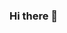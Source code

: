 ### Hi there 👋

<!--
**nazariah88/nazariah88** is a ✨ _special_ ✨ repository because its `README.md` (this file) appears on your GitHub profile.

### Belajar Github
# TP3

Here are some ideas to get you started:

- 🔭 I’m currently working on ...
- 🌱 I’m currently learning ...
- 👯 I’m looking to collaborate on ...
- 🤔 I’m looking for help with ...
- 💬 Ask me about ...
- 📫 How to reach me: ...
- 😄 Pronouns: ...
- ⚡ Fun fact: ...
-->
